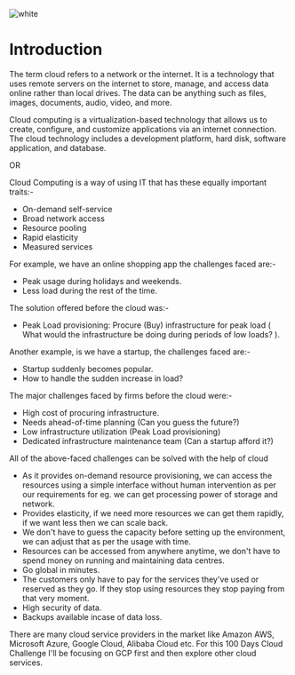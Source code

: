 ![white](https://github.com/aasthaa-007/100DaysofCloud/assets/70707726/f8a2e61d-5b28-40b3-ab90-ecd1c5587868)
# Introduction
The term cloud refers to a network or the internet. It is a technology that uses remote servers on the internet to store, manage, and access data online rather than local drives. The data can be anything such as files, images, documents, audio, video, and more.


Cloud computing is a virtualization-based technology that allows us to create, configure, and customize applications via an internet connection. The cloud technology includes a development platform, hard disk, software application, and database.

OR

Cloud Computing is a way of using IT that has these equally important traits:-
* On-demand self-service
* Broad network access
* Resource pooling
* Rapid elasticity
* Measured services

For example, we have an online shopping app the challenges faced are:- 
* Peak usage during holidays and weekends.
* Less load during the rest of the time.

The solution offered before the cloud was:-
* Peak Load provisioning: Procure (Buy) infrastructure for peak load ( What would the infrastructure be doing during periods of low loads? ).

Another example, is we have a startup, the challenges faced are:-
* Startup suddenly becomes popular.
* How to handle the sudden increase in load?

The major challenges faced by firms before the cloud were:-
* High cost of procuring infrastructure.
* Needs ahead-of-time planning (Can you guess the future?)
* Low infrastructure utilization (Peak Load provisioning)
* Dedicated infrastructure maintenance team (Can a startup afford it?)

  
All of the above-faced challenges can be solved with the help of cloud
* As it provides on-demand resource provisioning, we can access the resources using a simple interface without human intervention as per our requirements for eg. we can get processing power of storage and network.
* Provides elasticity, if we need more resources we can get them rapidly, if we want less then we can scale back.
* We don't have to guess the capacity before setting up the environment, we can adjust that as per the usage with time.
* Resources can be accessed from anywhere anytime, we don't have to spend money on running and maintaining data centres.
*  Go global in minutes.
*  The customers only have to pay for the services they've used or reserved as they go. If they stop using resources they stop paying from that very moment.
*  High security of data.
*  Backups available incase of data loss.

There are many cloud service providers in the market like Amazon AWS, Microsoft Azure, Google Cloud, Alibaba Cloud etc. For this 100 Days Cloud Challenge I'll be focusing on GCP first and then explore other cloud services. 